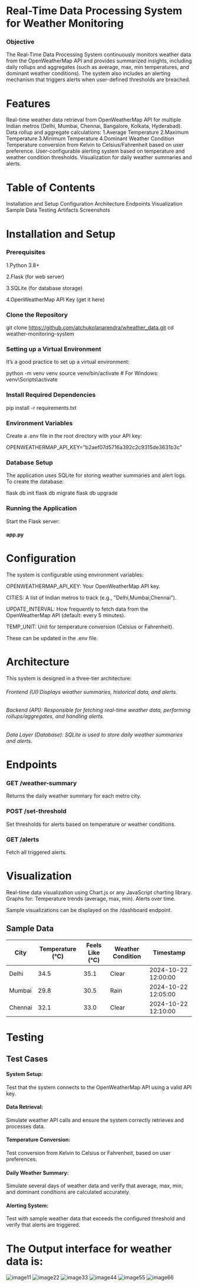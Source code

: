 # Real-Time Data Processing System for Weather Monitoring
### Objective

The Real-Time Data Processing System continuously monitors weather data from the OpenWeatherMap API and provides summarized insights, including daily rollups and aggregates (such as average, max, min temperatures, and dominant weather conditions). The system also includes an alerting mechanism that triggers alerts when user-defined thresholds are breached.

# Features
Real-time weather data retrieval from OpenWeatherMap API for multiple Indian metros (Delhi, Mumbai, Chennai, Bangalore, Kolkata, Hyderabad).
Data rollup and aggregate calculations:
  1.Average Temperature
  2.Maximum Temperature
  3.Minimum Temperature
  4.Dominant Weather Condition
Temperature conversion from Kelvin to Celsius/Fahrenheit based on user preference.
User-configurable alerting system based on temperature and weather condition thresholds.
Visualization for daily weather summaries and alerts.

# Table of Contents
Installation and Setup
Configuration
Architecture
Endpoints
Visualization
Sample Data
Testing
Artifacts
Screenshots
#  Installation and Setup
### Prerequisites

1.Python 3.8+

2.Flask (for web server)

3.SQLite (for database storage)

4.OpenWeatherMap API Key (get it here)
### Clone the Repository

git clone https://github.com/atchukolanarendra/wheather_data.git
cd weather-monitoring-system

### Setting up a Virtual Environment
It’s a good practice to set up a virtual environment:


python -m venv venv
source venv/bin/activate  # For Windows: venv\Scripts\activate

### Install Required Dependencies

pip install -r requirements.txt
### Environment Variables

Create a .env file in the root directory with your API key:

OPENWEATHERMAP_API_KEY="b2aef07d5716a392c2c9315de3631b3c"

### Database Setup

The application uses SQLite for storing weather summaries and alert logs. To create the database:

flask db init
flask db migrate
flask db upgrade

### Running the Application
 Start the Flask server:
   #### app.py

# Configuration

The system is configurable using environment variables:

  OPENWEATHERMAP_API_KEY: Your OpenWeatherMap API key.

CITIES: A list of Indian metros to track (e.g., "Delhi,Mumbai,Chennai").

UPDATE_INTERVAL: How frequently to fetch data from the OpenWeatherMap API (default: every 5 minutes).

TEMP_UNIT: Unit for temperature conversion (Celsius or Fahrenheit).

These can be updated in the .env file.

# Architecture

This system is designed in a three-tier architecture:

###### Frontend (UI):Displays weather summaries, historical data, and alerts.
###### Backend (API): Responsible for fetching real-time weather data, performing rollups/aggregates, and handling alerts.
###### Data Layer (Database): SQLite is used to store daily weather summaries and alerts.

# Endpoints

### GET /weather-summary
Returns the daily weather summary for each metro city.

### POST /set-threshold
Set thresholds for alerts based on temperature or weather conditions.

### GET /alerts
Fetch all triggered alerts.

#  Visualization
Real-time data visualization using Chart.js or any JavaScript charting library.
Graphs for:
Temperature trends (average, max, min).
Alerts over time.

Sample visualizations can be displayed on the /dashboard endpoint.

## Sample Data

| City     | Temperature (°C) | Feels Like (°C) | Weather Condition | Timestamp           |
|----------|------------------|-----------------|-------------------|---------------------|
| Delhi    | 34.5              | 35.1            | Clear             | 2024-10-22 12:00:00 |
| Mumbai   | 29.8              | 30.5            | Rain              | 2024-10-22 12:05:00 |
| Chennai  | 32.1              | 33.0            | Clear             | 2024-10-22 12:10:00 |

# Testing
## Test Cases
#### System Setup:
Test that the system connects to the OpenWeatherMap API using a valid API key.

#### Data Retrieval:
Simulate weather API calls and ensure the system correctly retrieves and processes data.

#### Temperature Conversion:
Test conversion from Kelvin to Celsius or Fahrenheit, based on user preferences.

#### Daily Weather Summary:
Simulate several days of weather data and verify that average, max, min, and dominant conditions are calculated accurately.

#### Alerting System:
Test with sample weather data that exceeds the configured threshold and verify that alerts are triggered.


# The Output interface for weather data is:
![image11](https://github.com/user-attachments/assets/a879ce32-1565-46d3-b177-78a15e03fbbe)
![image22](https://github.com/user-attachments/assets/1fb8dca5-441b-4ac6-bfed-54ff95ce2b09)
![image33](https://github.com/user-attachments/assets/517f530d-01c6-4423-a051-a72e1d049ce5)
![image44](https://github.com/user-attachments/assets/2d2af906-4b95-4657-b6c7-68253df85f7f)
![image55](https://github.com/user-attachments/assets/0c63ef45-516a-4e0c-918d-83d427f0c6d6)
![image66](https://github.com/user-attachments/assets/82bcc332-b6cf-45bb-8ee1-f32b1e9c5cc1)


